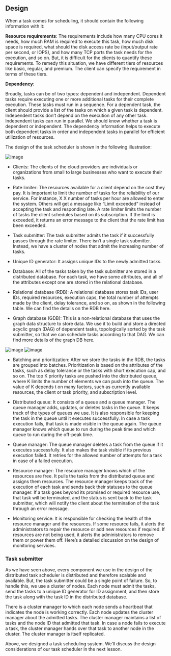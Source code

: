 ## Design
When a task comes for scheduling, it should contain the following information with it:

**Resource requirements**: The requirements include how many CPU cores it needs, how much RAM is required to execute this task, how much disk space is required, what should the disk access rate be (input/output rate per second, or IOPS), and how many TCP ports the task needs for the execution, and so on. But, it is difficult for the clients to quantify these requirements. To remedy this situation, we have different tiers of resources like basic, regular, and premium. The client can specify the requirement in terms of these tiers.

**Dependency**: 

Broadly, tasks can be of two types: dependent and independent.
Dependent tasks require executing one or more additional tasks for their complete execution. These tasks must run in a sequence. For a dependent task, the client should provide a list of the tasks on which a given task is dependent.
Independent tasks don’t depend on the execution of any other task. Independent tasks can run in parallel. We should know whether a task is dependent or independent. The dependency information helps to execute both dependent tasks in order and independent tasks in parallel for efficient utilization of resources.

The design of the task scheduler is shown in the following illustration:

![image](https://user-images.githubusercontent.com/33947539/203386082-aa635bc6-5b2d-40ba-881d-cd81869f0b11.png)

- Clients: The clients of the cloud providers are individuals or organizations from small to large businesses who want to execute their tasks.
- Rate limiter: The resources available for a client depend on the cost they pay. It is important to limit the number of tasks for the reliability of our service. For instance, X
X
 number of tasks per hour are allowed to enter the system. Others will get a message like “Limit exceeded” instead of accepting the task and responding late. A rate limiter limits the number of tasks the client schedules based on its subscription. If the limit is exceeded, it returns an error message to the client that the rate limit has been exceeded.

- Task submitter: The task submitter admits the task if it successfully passes through the rate limiter. There isn’t a single task submitter. Instead, we have a cluster of nodes that admit the increasing number of tasks.
- Unique ID generator: It assigns unique IDs to the newly admitted tasks.
- Database: All of the tasks taken by the task submitter are stored in a distributed database. For each task, we have some attributes, and all of the attributes except one are stored in the relational database.
- Relational database (RDB): A relational database stores task IDs, user IDs, required resources, execution caps, the total number of attempts made by the client, delay tolerance, and so on, as shown in the following table. We can find the details on the RDB here.
- Graph database (GDB): This is a non-relational database that uses the graph data structure to store data. We use it to build and store a directed acyclic graph (DAG) of dependent tasks, topologically sorted by the task submitter, so that we can schedule tasks according to that DAG. We can find more details of the graph DB here.

![image](https://user-images.githubusercontent.com/33947539/203386467-5c28bf9c-3bed-4712-a767-a108f0e4a961.png)
![image](https://user-images.githubusercontent.com/33947539/203386527-a4b0d712-80c5-4cf9-a3e1-787de8eaf48f.png)

- Batching and prioritization: After we store the tasks in the RDB, the tasks are grouped into batches. Prioritization is based on the attributes of the tasks, such as delay tolerance or the tasks with short execution cap, and so on. The top K
  priority tasks are pushed into the distributed queue, where K limits the number of elements we can push into the queue. The value of K depends t on many factors, such as currently available resources, the client or task priority, and subscription level.
 
- Distributed queue: It consists of a queue and a queue manager. The queue manager adds, updates, or deletes tasks in the queue. It keeps track of the types of queues we use. It is also responsible for keeping the task in the queue until it executes successfully. In case a task execution fails, that task is made visible in the queue again. The queue manager knows which queue to run during the peak time and which queue to run during the off-peak time.
- Queue manager: The queue manager deletes a task from the queue if it executes successfully. It also makes the task visible if its previous execution failed. It retries for the allowed number of attempts for a task in case of a failed execution.
- Resource manager: The resource manager knows which of the resources are free. It pulls the tasks from the distributed queue and assigns them resources. The resource manager keeps track of the execution of each task and sends back their statuses to the queue manager. If a task goes beyond its promised or required resource use, that task will be terminated, and the status is sent back to the task submitter, which will notify the client about the termination of the task through an error message.
- Monitoring service: It is responsible for checking the health of the resource manager and the resources. If some resource fails, it alerts the administrators to repair the resource or add new resources if required. If resources are not being used, it alerts the administrators to remove them or power them off. Here’s a detailed discussion on the design of monitoring services.

### Task submitter
As we have seen above, every component we use in the design of the distributed task scheduler is distributed and therefore scalable and available. But, the task submitter could be a single point of failure. So, to handle this, we use a cluster of nodes. Each node must admit the tasks, send the tasks to a unique ID generator for ID assignment, and then store the task along with the task ID in the distributed database.

There is a cluster manager to which each node sends a heartbeat that indicates the node is working correctly. Each node updates the cluster manager about the admitted tasks. The cluster manager maintains a list of tasks and the node ID that admitted that task. In case a node fails to execute a task, the cluster manager hands over that task to another node in the cluster. The cluster manager is itself replicated.

Above, we designed a task scheduling system. We’ll discuss the design considerations of our task scheduler in the next lesson.

